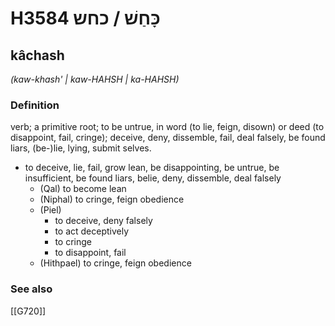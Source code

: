 # H3584 כָּחַשׁ / כחש

## kâchash

_(kaw-khash' | kaw-HAHSH | ka-HAHSH)_

### Definition

verb; a primitive root; to be untrue, in word (to lie, feign, disown) or deed (to disappoint, fail, cringe); deceive, deny, dissemble, fail, deal falsely, be found liars, (be-)lie, lying, submit selves.

- to deceive, lie, fail, grow lean, be disappointing, be untrue, be insufficient, be found liars, belie, deny, dissemble, deal falsely
    - (Qal) to become lean
    - (Niphal) to cringe, feign obedience
    - (Piel)
        - to deceive, deny falsely
        - to act deceptively
        - to cringe
        - to disappoint, fail
    - (Hithpael) to cringe, feign obedience
### See also

[[G720]]

